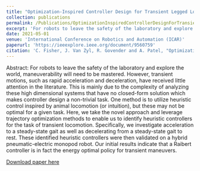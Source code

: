 ```yaml
---
title: "Optimization-Inspired Controller Design for Transient Legged Locomotion"
collection: publications
permalink: /Publications/OptimizationInspiredControllerDesignForTransientLocomotion
excerpt: 'For robots to leave the safety of the laboratory and explore the world, maneuverability will need to be mastered. However, transient motions, such as rapid acceleration and deceleration, have received little attention in the literature. This is mainly due to the complexity of analyzing these high dimensional systems that have no closed-form solution which makes controller design a non-trivial task. One method is to utilize heuristic control inspired by animal locomotion (or intuition), but these may not be optimal for a given task. Here, we take the novel approach and leverage trajectory optimization methods to enable us to identify heuristic controllers for the task of transient locomotion. Specifically, we investigate acceleration to a steady-state gait as well as decelerating from a steady-state gait to rest. These identified heuristic controllers were then validated on a hybrid pneumatic-electric monopod robot. Our initial results indicate that a Raibert controller is in fact the energy optimal policy for transient maneuvers.'
date: 2021-05-01
venue: 'International Conference on Robotics and Automation (ICAR)'
paperurl: 'https://ieeexplore.ieee.org/document/9560759'
citation: 'C. Fisher, J. Van Zyl, R. Govender and A. Patel, "Optimization-Inspired Controller Design for Transient Legged Locomotion," 2021 IEEE International Conference on Robotics and Automation (ICRA), Xi'an, China, 2021, pp. 8345-8351, doi: 10.1109/ICRA48506.2021.9560759.'
---
```

Abstract: For robots to leave the safety of the laboratory and explore the world, maneuverability will need to be mastered. However, transient motions, such as rapid acceleration and deceleration, have received little attention in the literature. This is mainly due to the complexity of analyzing these high dimensional systems that have no closed-form solution which makes controller design a non-trivial task. One method is to utilize heuristic control inspired by animal locomotion (or intuition), but these may not be optimal for a given task. Here, we take the novel approach and leverage trajectory optimization methods to enable us to identify heuristic controllers for the task of transient locomotion. Specifically, we investigate acceleration to a steady-state gait as well as decelerating from a steady-state gait to rest. These identified heuristic controllers were then validated on a hybrid pneumatic-electric monopod robot. Our initial results indicate that a Raibert controller is in fact the energy optimal policy for transient maneuvers.

[Download paper here](http://Callen-Fisher.github.io/Publications/OptimizationInspiredControllerDesignForTransientLocomotion.pdf)


